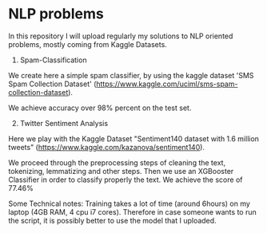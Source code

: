 # NLP problems

In this repository I will upload regularly my solutions to NLP oriented problems, mostly coming from Kaggle Datasets.

1) Spam-Classification

We create here a simple spam classifier, by using the kaggle dataset 'SMS Spam Collection Dataset' (https://www.kaggle.com/uciml/sms-spam-collection-dataset).

We achieve accuracy over 98% percent on the test set.

2) Twitter Sentiment Analysis

Here we play with the Kaggle Dataset "Sentiment140 dataset with 1.6 million tweets" (https://www.kaggle.com/kazanova/sentiment140). 

We proceed through the preprocessing steps of cleaning the text, tokenizing, lemmatizing and other steps. Then we use an XGBooster Classifier in order to classify properly the text. We achieve the score of 77.46%

Some Technical notes: Training takes a lot of time (around 6hours) on my laptop (4GB RAM, 4 cpu i7 cores). Therefore in case someone wants to run the script, it is possibly better to use the model that I uploaded.
